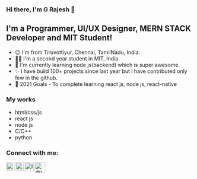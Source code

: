### Hi there, I'm G Rajesh 👋

## I'm a Programmer, UI/UX Designer, MERN STACK Developer and MIT Student!

-    😉 I'm from Tiruvottiyur, Chennai, TamilNadu, India.
-    🧑‍🎓 I'm a second year student in MIT, India.
-    📘 I'm currently learning node js(backend) which is super awesome.
-    ✨ I have build 100+ projects since last year but i have contributed only few in the github.
-    🥅 2021 Goals - To complete learning react js, node js, react-native

### My works

-    html/css/js
-    react js
-    node js
-    C/C++
-    python

### Connect with me:

[<img align="left" alt="instagram.com" width="22px" src="https://i.pinimg.com/736x/5e/ff/6c/5eff6c25d920f6a78fda288e6589bf8b.jpg" />](https://www.instagram.com/_.code.breaker._/)
[<img align="left" alt="dribble.com" width="22px" src="https://cdn.freebiesupply.com/logos/large/2x/dribbble-icon-1-logo-png-transparent.png" /> ](https://dribbble.com/_code_breaker_)
[<img align="left" alt="linkedin.com" width="24px" src="https://www.freepnglogos.com/uploads/linkedin-blue-style-logo-png-0.png" /> ](https://www.linkedin.com/in/rajesh-g-82b8651a6/)
[<img align="left" alt="dribble.com" width="28px" src="http://assets.stickpng.com/images/580b57fcd9996e24bc43c53e.png" />](https://twitter.com)

